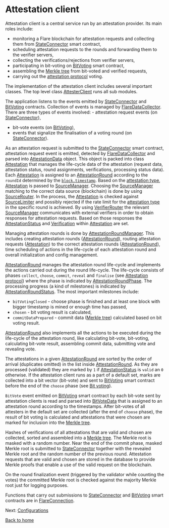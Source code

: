 # Attestation client

Attestation client is a central service run by an attestation provider. Its main roles include:

- monitoring a Flare blockchain for attestation requests and collecting them from [StateConnector](../../contracts/StateConnector.sol) smart contract,
- scheduling attestation requests to the rounds and forwarding them to the verifier servers,
- collecting the verifications/rejections from verifier servers,
- participating in bit-voting on [BitVoting](../../contracts/BitVoting.sol) smart contract,
- assembling the [Merkle tree](../attestation-protocol/merkle-tree.md) from bit-voted and verified requests,
- carrying out the [attestation protocol](../attestation-protocol/attestation-protocol.md) voting.

The implementation of the attestation client includes several important classes.
The top level class [AttesterClient](../../src/attester/AttesterClient.ts) runs all sub modules.

The application listens to the events emitted by [StateConnector](../../contracts/StateConnector.sol) and [BitVoting](../../contracts/BitVoting.sol) contracts. Collection of events is managed by [FlareDataCollector](../../src/attester/FlareDataCollector.ts). There are three types of events involved: - attestation request events (on [StateConnector](../../contracts/StateConnector.sol)),

- bit-vote events (on [BitVoting](../../contracts/BitVoting.sol)),
- events that signalize the finalisation of a voting round (on [StateConnector](../../contracts/StateConnector.sol)).

As an attestation request is submitted to the [StateConnector](../../contracts/StateConnector.sol) smart contract, attestation request event is emitted, detected by [FlareDataCollector](../../src/attester/FlareDataCollector.ts) and parsed into [AttestationData](../../src/attester/AttestationData.ts) object. This object is packed into class [Attestation](../../src/attester/Attestation.ts) that manages the life-cycle data of the attestation (request data, attestation status, round assignments, verifications, processing status data). Each [Attestation](../../src/attester/Attestation.ts) is assigned to an [AttestationRound](../../src/attester/AttestationRound.ts) according to the `roundId` determined by the [`block.timestamp`](./../end-users/state-connector-usage.md#round-id-of-the-attestation-request). Based on the [attestation type](https://github.com/flare-foundation/state-connector-attestation-types), [Attestation](../../src/attester/Attestation.ts) is passed to [SourceManager](../../src/attester/source/SourceManager.ts). Choosing the [SourceManager](../../src/attester/source/SourceManager.ts) matching to the correct data source (blockchain) is done by using [SourceRouter](../../src/attester/source/SourceRouter.ts). In the process, the [Attestation](../../src/attester/Attestation.ts) is checked against [SourceLimiter](../../src/attester/source/SourceLimiter.ts) and possibly rejected if the rate limit for the [attestation type](https://github.com/flare-foundation/state-connector-attestation-types) in the specific round is achieved. By using [VerifierRouter](../../src/verification/routing/VerifierRouter.ts) the relevant [SourceManager](../../src/attester/source/SourceManager.ts) communicates with external verifiers in order to obtain responses for attestation requests. Based on those responses the [AttestationStatus](../../src/attester/types/AttestationStatus.ts) and [Verification](../../src/verification/attestation-types/attestation-types.ts) within [Attestation](../../src/attester/Attestation.ts) are set.

Managing attestation rounds is done by [AttestationRoundManager](../../src/attester/AttestationRoundManager.ts). This includes creating attestation rounds ([AttestationRound](../../src/attester/AttestationRound.ts)), routing attestation requests ([Attestation](../../src/attester/Attestation.ts)) to the correct attestation rounds ([AttestationRound](../../src/attester/AttestationRound.ts)), time scheduling of actions in the life-cycle of each attestation round and overall initialization and config management.

[AttestationRound](../../src/attester/AttestationRound.ts) manages the attestation round life-cycle and implements the actions carried out during the round life-cycle. The life-cycle consists of phases `collect`, `choose`, `commit`, `reveal` and `finalise` (see [Attestation protocol](../attestation-protocol/attestation-protocol.md)) where the phase is indicated by [AttestationRoundPhase](../../src/attester/types/AttestationRoundEnums.ts). The processing progress (a kind of milestones) is indicated by [AttestationRoundStatus](../../src/attester/types/AttestationRoundEnums.ts). The most important milestones include:

- `bitVotingClosed` - choose phase is finished and at least one block with bigger timestamp is mined or enough time has passed,
- `chosen` - bit voting result is calculated,
- `commitDataPrepared` - commit data ([Merkle tree](../attestation-protocol/merkle-tree.md)) calculated based on bit voting result.

[AttestationRound](../../src/attester/AttestationRound.ts) also implements all the actions to be executed during the life-cycle of the attestation round, like calculating bit-vote, bit-voting, calculating bit-vote result, assembling commit data, submitting vote and revealing vote.

The attestations in a given [AttestationRound](../../src/attester/AttestationRound.ts) are sorted by the order of arrival (duplicates omitted) in the list inside [AttestationRound](../../src/attester/AttestationRound.ts).
As they are processed (validated) they are marked by `1` if [AttestationStatus](../../src/attester/types/AttestationStatus.ts) is `valid` an `0` otherwise. If the attestation client runs as a part of a default set, marks are collected into a bit vector (bit-vote) and sent to [BitVoting](../../contracts/BitVoting.sol) smart contract before the end of the `choose` phase (see [Bit voting](../attestation-protocol/bit-voting.md)).

`BitVote` event emitted on [BitVoting](../../contracts/BitVoting.sol) smart contract by each bit-vote sent by attestation clients is read and parsed into [BitVoteData](../../src/attester/BitVoteData.ts) that is assigned to an attestation round according to the timestamps. After bit-votes of all attesters in the default set are collected (after the end of `choose` phase), the result of bit voting is calculated and attestations that were chosen are marked for inclusion into the [Merkle tree](../attestation-protocol/merkle-tree.md).

Hashes of verifications of all attestations that are valid and chosen are collected, sorted and assembled into a [Merkle tree](../attestation-protocol/merkle-tree.md). The Merkle root is masked with a random number. Near the end of the commit phase, masked Merkle root is submitted to [StateConnector](../../contracts/StateConnector.sol) together with the revealed Merkle root and the random number of the previous round. Attestation requests that are valid and chosen are stored in the database to provide Merkle proofs that enable a use of the valid request on the blockchain.

On the round finalization event (triggered by the validator while counting the votes) the committed Merkle root is checked against the majority Merkle root just for logging purposes.

Functions that carry out submissions to [StateConnector](../../contracts/StateConnector.sol) and [BitVoting](../../contracts/BitVoting.sol) smart contracts are in [FlareConnection](../../src/attester/FlareConnection.ts).

Next: [Configurations](./attestation-configs.md)

[Back to home](../README.md)
